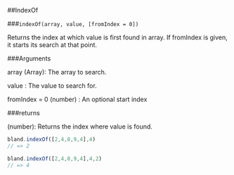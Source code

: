 ##IndexOf

###`indexOf(array, value, [fromIndex = 0])`

Returns the index at which value is first found in array.  If fromIndex is given, it starts its search at that point.

###Arguments

array (Array): The array to search.

value : The value to search for.

fromIndex = 0 (number) : An optional start index

###returns

(number): Returns the index where value is found.

```javascript
bland.indexOf([2,4,8,9,4],4)
// => 2

bland.indexOf([2,4,8,9,4],4,2)
// => 4

```
